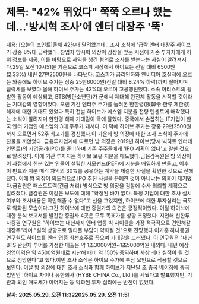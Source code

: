 # **제목: "42% 뛰었다" 쭉쭉 오르나 했는데…'방시혁 조사'에 엔터 대장주 '뚝'**

  내용: [오늘의 포인트]올해 42%대 달려왔는데…조사 소식에 '급락'엔터 대장주 하이브가 장중 8%대 급락했다. 창업자 방시혁 의장이 상장을 앞둔 시점에 기존 투자자에게 허위 정보를 제공, 이를 바탕으로 사익을 챙긴 혐의로 조사를 받는다는 사실이 알려져서다.29일 오전 10시51분 기준으로 코스피 시장에서 하이브는 전일 대비 6500원(2.33%) 내린 27만2500원을 나타낸다. 코스피가 금리인하와 엔비디아 호실적에 오르는 와중에도 하이브 주가는 장중 25만6000원(전일 대비 8.24% 하락)까지 떨어지며 급락세를 보였다.올해 하이브 주가는 42%대 오르며 고공행진했다. 소속 아티스트의 활발한 활동이 예상되고, BTS(방탄소년단)가 군에서 제대해 완전체 활동을 시작할 것이라는 기대감의 영향이었다. 오랜 기간 엔터주 주가를 눌러온 한한령(限韓令·한류 제한령) 해제에 대한 기대도 있었다.특히 전날 하이브가 에스엠 지분을 전량 텐센트에 매각했다는 소식이 알려지며 한한령 해제 기대감이 극에 달했다. 중국에서 손꼽히는 IT기업이 한국 엔터 기업인 에스엠의 3대 주주가 돼서다. 이 덕에 하이브 주가는 장중 29만2500원까지 오르면서 52주 최고가를 경신했다.이 가운데 방 의장에 대한 조사 소식이 주가에 찬물을 끼얹었다. 금융투자업계에 따르면 방 의장은 2019년 하이브(당시 빅히트 엔터테인먼트)의 기업공개(IPO)를 준비하며 기존 주주들에게 'IPO 계획이 없다'고 말한 것으로 알려졌다. 이에 기관 투자자는 하이브 보유 지분을 매도했다.금융감독원은 방 의장이 이 과정에서 친분 있는 인물이 설립한 사모펀드(PEF)에 지분을 매입하게 만들고, 이후 이 펀드와 지분 매각 차익의 30%를 공유하는 계약을 체결한 사실을 확인한 것으로 전해졌다. 이에 방 의장이 의도적으로 IPO 추진 사실을 은폐한 것이 아니냐는 의혹이 제기됐다.금감원은 패스트트랙(긴급 처리) 방식으로 방 의장을 검찰에 수사 의뢰할 계획으로 알려졌다. 금감원은 이같은 보도에 대해 "확정된 바가 없다. 특정 기업에 대한 조사 실시 여부와 조사내용은 확인해줄 수 없다"고 선을 그었지만, 하이브에 대한 투자심리는 극도로 악화된 모습이다.그간 하이브에 대한 증권가의 의견은 긍정적이었다. 이달 하이브에 대한 분석 보고서를 발간한 증권사 4곳은 모두 목표가를 상향 조정했다. 지인해 신한투자증권 연구원은 "하이브는 내년까지 엔터 업종 빅 사이클을 가장 적극적으로 견인해갈 대장주"라며 "실적 상향으로 멀티플 부담이 약화될 것"으로 전망했다.이기훈 하나증권 연구원도 하이브를 엔터 업종 최선호주로 꼽으며 기대감을 드러냈다. 이 연구원은 "내년 BTS 완전체 투어를 가정한 매출은 약 1조3000억원~1조5000억원 내외다. 내년 예상 영업이익은 약 4500억원대로 지난해 대비 약 150% 증익하며 사상 최대 실적이 될 것으로 전망한다"고 했다.이번 조사 소식은 하이브 주가에 부담 요인으로 작용할 것으로 보인다. 이날 방 의장에 대한 조사 소식과 함께 하이브가 지난달 초 중국 베이징에 중국 법인인 '하이브 차이나 유한회사'(HYBE CHINA Co., Ltd.)를 세웠다고 발표했지만, 기관과 외인 매도세가 이어지는 등 악화된 투자 심리에는 반전이 없었다.

  **날짜: 2025.05.29. 오전 11:322025.05.29. 오전 11:51**
